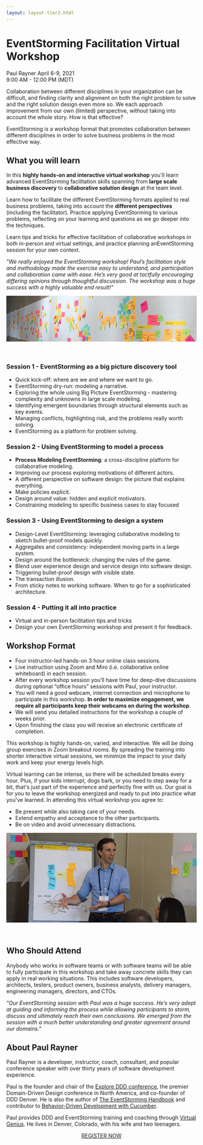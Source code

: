 ```yaml
---
layout: layout-tier2.html
---
```

<div class="container section workshop-single-page">
    <div class="row">
      <div class="col-xs-12 col-sm-2">
            <div class="speaker-container">
                <div class="speaker-img paul-rayner keep-color"></div>
                </div>
            </div>
            <div class="col-xs-12 col-sm-8 content">
                <h1>EventStorming Facilitation Virtual Workshop</h1>
                <p><span class="speaker-name">Paul Rayner</span>
                <span class="duration">April 6-9, 2021<br>9:00 AM - 12:00 PM (MDT)</span></p>
                <p>Collaboration between different disciplines in your organization can be difficult, and finding clarity and alignment on both the right problem to solve and the right solution design even more so. We each approach improvement from our own (limited) perspective, without taking into account the whole story. How is that effective?</p>
                <p>EventStorming is a workshop format that promotes collaboration between different disciplines in order to solve business problems in the most effective way.</p>
                <h2>What you will learn</h2>
                <p>In this <strong>highly hands-on and interactive virtual workshop</strong> you'll learn advanced EventStorming facilitation skills spanning from <strong>large scale business discovery</strong> to <strong>collaborative solution design</strong> at the team level.</p>
                <p>Learn how to facilitate the different EventStorming formats applied to real business problems, taking into account the <strong>different perspectives</strong> (including the facilitator). Practice applying EventStorming to various problems, reflecting on your learning and questions as we go deeper into the techniques.</p>
                <p>Learn tips and tricks for effective facilitation of collaborative workshops in both in-person and virtual settings, and practice planning anEventStorming session for your own context.</p>
                <p><em>"We really enjoyed the EventStorming workshop!  Paul’s facilitation style and methodology made the exercise easy to understand, and participation and collaboration came with ease.  He’s very good at tactfully encouraging differing opinions through thoughtful discussion. The workshop was a huge success with a highly valuable end result!"</em></p>
                <img src="../img/workshop/Workshop-Paul-Rayner-1.jpg" class="speaker--workshop-content-img" alt="" style="margin-bottom: 30px;"/>
                <h3>Session 1 - EventStorming as a big picture discovery tool</h3>
                <ul>
                    <li>Quick kick-off: where are we and where we want to go.</li>
                    <li>EventStorming dry-run: modeling a narrative.</li>
                    <li>Exploring the whole using Big Picture EventStorming - mastering complexity and unknowns in large scale modeling.</li>
                    <li>Identifying emergent boundaries through structural elements such as key events.</li>
                    <li>Managing conflicts, highlighting risk, and the problems really worth solving.</li>
                    <li>EventStorming as a platform for problem solving.</li>
                </ul>
                <h3>Session 2 - Using EventStorming to model a process</h3>
                <ul>
                    <li><strong>Process Modeling EventStorming</strong>: a cross-discipline platform for collaborative modeling.</li>
                    <li>Improving our process exploring motivations of different actors.</li>
                    <li>A different perspective on software design: the picture that explains everything.</li>
                    <li>Make policies explicit.</li>
                    <li>Design around value: hidden and explicit motivators.</li>
                    <li>Constraining modeling to specific business cases to stay focused</li>
                </ul>
                <h3>Session 3 - Using EventStorming to design a system</h3>
                <ul>
                    <li>Design-Level EventStorming: leveraging collaborative modeling to sketch bullet-proof models quickly.</li>
                    <li>Aggregates and consistency: independent moving parts in a large system.</li>
                    <li>Design around the bottleneck: changing the rules of the game.</li>
                    <li>Blend user experience design and service design into software design.</li>
                    <li>Triggering bullet-proof design with visible state.</li>
                    <li>The transaction illusion.</li>
                    <li>From sticky notes to working software. When to go for a sophisticated architecture.</li>
                </ul>
                <h3>Session 4 - Putting it all into practice</h3>
                <ul>
                    <li>Virtual and in-person facilitation tips and tricks</li>
                    <li>Design your own EventStorming workshop and present it for feedback.</li>
                </ul>
                <h2>Workshop Format</h2>
                <ul>
                    <li>Four instructor-led hands-on 3 hour online class sessions.</li>
                    <li>Live instruction using Zoom and Miro (i.e. collaborative online whiteboard) in each session.</li>
                    <li>After every workshop session you’ll have time for deep-dive discussions during optional “office hours” sessions with Paul, your instructor.</li>
                    <li>You will need a good webcam, internet connection and microphone to participate in this workshop. <strong>In order to maximize engagement, we require all participants keep their webcams on during the workshop</strong>.</li>
                    <li>We will send you detailed instructions for the workshop a couple of weeks prior.</li>
                    <li>Upon finishing the class you will receive an electronic certificate of completion.</li>
                </ul>
                <p>This workshop is highly hands-on, varied, and interactive. We will be doing group exercises in Zoom breakout rooms. By spreading the training into shorter interactive virtual sessions, we minimize the impact to your daily work and keep your energy levels high.</p>
                <p>Virtual learning can be intense, so there will be scheduled breaks every hour. Plus, if your kids interrupt, dogs bark, or you need to step away for a bit, that's just part of the experience and perfectly fine with us. Our goal is for you to leave the workshop energized and ready to put into practice what you've learned. In attending this virtual workshop you agree to:</p>
                <ul>
                    <li>Be present while also taking care of your needs.</li>
                    <li>Extend empathy and acceptance to the other participants.</li>
                    <li>Be on video and avoid unnecessary distractions.</li>
                </ul>
                <img src="../img/workshop/Workshop-Paul-Rayner-2.jpg" class="speaker--workshop-content-img" alt="" style="margin-bottom: 30px;"/>
                <h2>Who Should Attend</h2>
                <p>Anybody who works in software teams or with software teams will be able to fully participate in this workshop and take away concrete skills they can apply in real working situations. This includes software developers, architects, testers, product owners, business analysts, delivery managers, engineering managers, directors, and CTOs.</p>
                <p><em>"Our EventStorming session with Paul was a huge success. He’s very adept at guiding and informing the process while allowing participants to storm, discuss and ultimately reach their own conclusions. We emerged from the session with a much better understanding and greater agreement around our domains."</em></p>
                <h2 class="text-center">About Paul Rayner</h2>
                <div class="speaker-img-in-content paul-rayner keep-color"></div>
                <p>Paul Rayner is a developer, instructor, coach, consultant, and popular conference speaker with over thirty years of software development experience.</p>
                <p>Paul is the founder and chair of the <a href="http://exploreddd.com/">Explore DDD conference</a>, the premier Domain-Driven Design conference in North America, and co-founder of DDD Denver. He is also the author of <a href="https://leanpub.com/eventstorming_handbook">The EventStorming Handbook</a> and contributor to <a href="https://www.amazon.com/Behavior-Driven-Development-Cucumber-Specification-Example/dp/0321772636">Behavior-Driven Development with Cucumber</a>.</p>
                <p>Paul provides DDD and EventStorming training and coaching through <a href="http://virtualgenius.com/">Virtual Genius</a>. He lives in Denver, Colorado, with his wife and two teenagers.</p>
                <div class="col-xs-12" align="center">
                    <a class="btn" href="https://ti.to/EDDD/explore-ddd-2021-spring-workshops">REGISTER NOW</a>
                </div>
            </div>
        </div>
    </div>
</div>